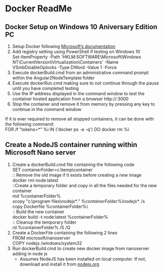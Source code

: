 # Docker ReadMe
## Docker Setup on Windows 10 Aniversary Edition PC
1.	Setup Docker following [Microsoft’s documentation](https://msdn.microsoft.com/en-us/virtualization/windowscontainers/quick_start/quick_start_windows_10)
2.	Add registry setting using PowerShell if testing on Windows 10  
    Set-ItemProperty -Path 'HKLM:SOFTWARE\Microsoft\Windows NT\CurrentVersion\Virtualization\Containers' -Name VSmbDisableOplocks -Type DWord -Value 1 -Force
3.	Execute dockerBuild.cmd from an administrative command prompt within the Angular2NodeTemplate folder
4.	Execute dockerRun.cmd making sure to not continue through the pause until you have completed testing
5.	Use the IP address displayed in the command window to test the container hosted application from a browser
       http://<container ip>:3000
6.	Stop the container and remove it from memory by pressing any key to continue in the command window

If it is ever required to remove all stopped containers, it can be done with the following command:  
    FOR /f "tokens=*" %i IN ('docker ps -a -q') DO docker rm %i

## Create a NodeJS container running within Microsoft Nano server
1. Create a dockerBuild.cmd file containing the following code  
    SET containerFolder=c:\temp\container   
    :: Remove the old image if it exists before creating a new image  
    docker rmi node:latest  
    ::Create a temporary folder and copy in all the files needed for the new container  
    md %containerFolder%  
    xcopy "c:\program files\nodejs\*.*" %containerFolder%\nodejs\*.* /s  
    copy Dockerfile %containerFolder%\  
    :: Build the new container  
    docker build -t node:latest %containerFolder%  
    :: Cleanup the temporary folder  
    rd %containerFolder% /S /Q  
2. Create a DockerFile containing the following 2 lines  
    FROM microsoft/nanoserver  
    COPY nodejs /windows/system32  
3. Run dockerBuild.cmd to create new docker image from nanoserver adding in node js
    * Assumes NodeJS has been installed on local computer.  If not, download and install it from [nodejs.org](https://nodejs.org/en/download/)

